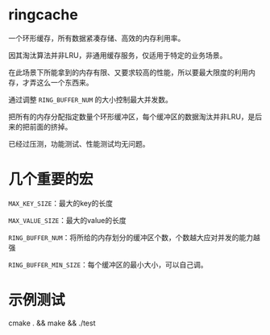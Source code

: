 # ringcache

一个环形缓存，所有数据紧凑存储、高效的内存利用率。

因其淘汰算法并非LRU，非通用缓存服务，仅适用于特定的业务场景。

在此场景下所能拿到的内存有限、又要求较高的性能，所以要最大限度的利用内存，才弄这么一个东西来。

通过调整 `RING_BUFFER_NUM` 的大小控制最大并发数。

把所有的内存分配指定数量个环形缓冲区，每个缓冲区的数据淘汰并非LRU，是后来的把前面的挤掉。

已经过压测，功能测试、性能测试均无问题。

# 几个重要的宏

`MAX_KEY_SIZE`：最大的key的长度

`MAX_VALUE_SIZE`：最大的value的长度

`RING_BUFFER_NUM`：将所给的内存划分的缓冲区个数，个数越大应对并发的能力越强

`RING_BUFFER_MIN_SIZE`：每个缓冲区的最小大小，可以自己调。

# 示例测试

cmake . && make && ./test